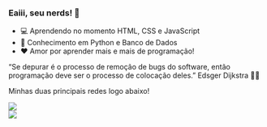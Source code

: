 ### Eaiii, seu nerds! 🖖

- 💻 Aprendendo no momento HTML, CSS e JavaScript
- 🧠 Conhecimento em Python e Banco de Dados
- ❤️ Amor por aprender mais e mais de programação!

“Se depurar é o processo de remoção de bugs do software, então programação deve ser o processo de colocação deles.”
Edsger Dijkstra 👨‍💻

Minhas duas principais redes logo abaixo!

<div>
<a href="https://www.facebook.com/caio.henrrique.338/" target="_blank"><img src="https://img.shields.io/badge/Facebook-1877F2?style=for-the-badge&logo=facebook&logoColor=white" target="_blank"></a>
</div>
<div>
<a href="https://www.instagram.com/caiohenriqqs/" target="_blank"><img src="https://img.shields.io/badge/Instagram-E4405F?style=for-the-badge&logo=instagram&logoColor=white" target="_blank"></a>
</div>
